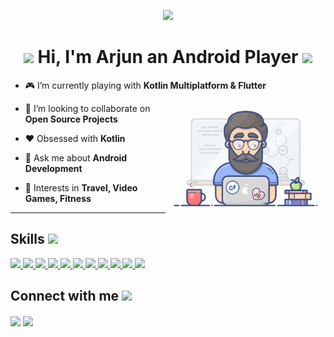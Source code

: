 <p align="center">
  <img style="width:20rem; height:auto" src="https://storage.googleapis.com/gweb-uniblog-publish-prod/original_images/Android-Oreo-Transformation.gif"/>
</p>

<h1 align="center"><img width="30px" src="https://raw.githubusercontent.com/iampavangandhi/iampavangandhi/master/gifs/Hi.gif"> Hi, I'm Arjun an Android Player <img width="30px" src="https://emojipedia-us.s3.dualstack.us-west-1.amazonaws.com/thumbs/240/facebook/304/person-bouncing-ball_26f9-fe0f.png"></h1>


- 🎮 I’m currently playing with **Kotlin Multiplatform & Flutter** <img align="right" style="width:16rem; height:auto" src="https://raw.githubusercontent.com/Elanza-48/Elanza-48/41a4790484e268102dfdab2b7c59d440d3ffafab/resources/img/geek.gif"/>

- 👯 I’m looking to collaborate on **Open Source Projects**

- ❤️ Obsessed with **Kotlin**

- 💬 Ask me about **Android Development**

- 💜 Interests in **Travel, Video Games, Fitness**

---

<h2> Skills <img src = "https://media2.giphy.com/media/QssGEmpkyEOhBCb7e1/giphy.gif?cid=ecf05e47a0n3gi1bfqntqmob8g9aid1oyj2wr3ds3mg700bl&rid=giphy.gif" width = 32px> </h2>
<a href= > <img width ='32px' src ='https://upload.wikimedia.org/wikipedia/commons/thumb/3/31/Android_robot_head.svg/1200px-Android_robot_head.svg.png'> </a>
<a href= > <img width ='32px' src ='https://upload.wikimedia.org/wikipedia/commons/thumb/0/06/Kotlin_Icon.svg/768px-Kotlin_Icon.svg.png'> </a>
<a href= > <img width ='32px' src ='https://cdn4.iconfinder.com/data/icons/logos-and-brands/512/181_Java_logo_logos-512.png'> </a>
<a href= > <img width ='32px' src ='https://miro.medium.com/max/1000/1*ilC2Aqp5sZd1wi0CopD1Hw.png'> </a>
<a href= > <img width ='32px' src ='https://pbs.twimg.com/profile_images/993555605078994945/Yr-pWI4G_400x400.jpg'> </a>
<a href= > <img width ='32px' src ='https://cdn-icons-png.flaticon.com/512/732/732212.png'> </a>
<a href= > <img width ='32px' src ='https://cdn.iconscout.com/icon/free/png-256/css-131-722685.png'> </a>
<a href= > <img width ='32px' src ='https://www.lyqwid.com/wp-content/uploads/2015/04/Javascript-Logo.png'> </a>
<a href= > <img width ='32px' src ='https://img.stackshare.io/service/2021/4y634TJm_400x400.jpg'> </a>
<a href= > <img width ='32px' src ='https://freepngimg.com/thumb/android/83672-cup-automation-application-test-smile-android.png'> </a>
<a href= > <img width ='32px' src ='https://i.pinimg.com/originals/55/2d/fc/552dfcdaa6a2e81f9d9c51363d0e8989.png'> </a>


<h2> Connect with me <img src='https://raw.githubusercontent.com/ShahriarShafin/ShahriarShafin/main/Assets/handshake.gif' width="100px"> </h2>
<a href = 'https://www.linkedin.com/in/techyarjun/'> <img width = '32px' align= 'center' src="https://cdn-icons-png.flaticon.com/512/174/174857.png"/></a> 
<a href = 'https://twitter.com/arjunjalandhar1'> <img width = '32px' align= 'center' src="https://cdn-icons-png.flaticon.com/512/124/124021.png"/></a> 
  
<br>
<br>

<!---
arjun-6573/arjun-6573 is a ✨ special ✨ repository because its `README.md` (this file) appears on your GitHub profile.
You can click the Preview link to take a look at your changes.
--->
